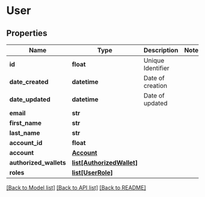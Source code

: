 # User

## Properties
Name | Type | Description | Notes
------------ | ------------- | ------------- | -------------
**id** | **float** | Unique Identifier | 
**date_created** | **datetime** | Date of creation | 
**date_updated** | **datetime** | Date of updated | 
**email** | **str** |  | 
**first_name** | **str** |  | 
**last_name** | **str** |  | 
**account_id** | **float** |  | 
**account** | [**Account**](Account.md) |  | 
**authorized_wallets** | [**list[AuthorizedWallet]**](AuthorizedWallet.md) |  | 
**roles** | [**list[UserRole]**](UserRole.md) |  | 

[[Back to Model list]](../README.md#documentation-for-models) [[Back to API list]](../README.md#documentation-for-api-endpoints) [[Back to README]](../README.md)


